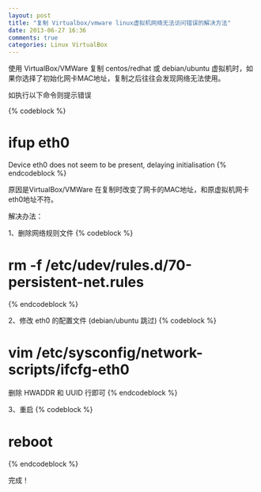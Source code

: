 ```yaml
---
layout: post
title: "复制 Virtualbox/vmware linux虚拟机网络无法访问错误的解决方法"
date: 2013-06-27 16:36
comments: true
categories: Linux VirtualBox
---
```


使用 VirtualBox/VMWare 复制 centos/redhat 或 debian/ubuntu 虚拟机时，如果你选择了初始化网卡MAC地址，复制之后往往会发现网络无法使用。

如执行以下命令则提示错误

{% codeblock  %}
# ifup eth0
Device eth0 does not seem to be present, delaying initialisation
{% endcodeblock %}

原因是VirtualBox/VMWare 在复制时改变了网卡的MAC地址，和原虚拟机网卡eth0地址不符。

解决办法：

1、删除网络规则文件
{% codeblock  %}
# rm -f /etc/udev/rules.d/70-persistent-net.rules
{% endcodeblock %}

2、修改 eth0 的配置文件 (debian/ubuntu 跳过)
{% codeblock  %}
# vim /etc/sysconfig/network-scripts/ifcfg-eth0
删除 HWADDR 和 UUID 行即可
{% endcodeblock %}

3、重启
{% codeblock  %}
# reboot 
{% endcodeblock %}

完成！


